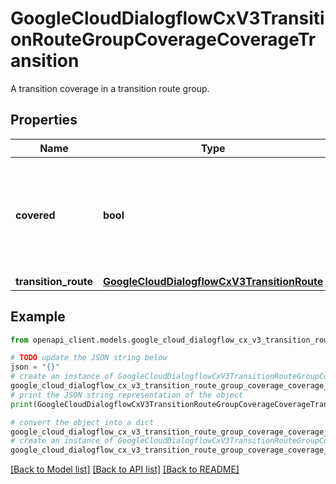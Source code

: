 # GoogleCloudDialogflowCxV3TransitionRouteGroupCoverageCoverageTransition

A transition coverage in a transition route group.

## Properties

Name | Type | Description | Notes
------------ | ------------- | ------------- | -------------
**covered** | **bool** | Whether the transition route is covered by at least one of the agent&#39;s test cases. | [optional] 
**transition_route** | [**GoogleCloudDialogflowCxV3TransitionRoute**](GoogleCloudDialogflowCxV3TransitionRoute.md) |  | [optional] 

## Example

```python
from openapi_client.models.google_cloud_dialogflow_cx_v3_transition_route_group_coverage_coverage_transition import GoogleCloudDialogflowCxV3TransitionRouteGroupCoverageCoverageTransition

# TODO update the JSON string below
json = "{}"
# create an instance of GoogleCloudDialogflowCxV3TransitionRouteGroupCoverageCoverageTransition from a JSON string
google_cloud_dialogflow_cx_v3_transition_route_group_coverage_coverage_transition_instance = GoogleCloudDialogflowCxV3TransitionRouteGroupCoverageCoverageTransition.from_json(json)
# print the JSON string representation of the object
print(GoogleCloudDialogflowCxV3TransitionRouteGroupCoverageCoverageTransition.to_json())

# convert the object into a dict
google_cloud_dialogflow_cx_v3_transition_route_group_coverage_coverage_transition_dict = google_cloud_dialogflow_cx_v3_transition_route_group_coverage_coverage_transition_instance.to_dict()
# create an instance of GoogleCloudDialogflowCxV3TransitionRouteGroupCoverageCoverageTransition from a dict
google_cloud_dialogflow_cx_v3_transition_route_group_coverage_coverage_transition_from_dict = GoogleCloudDialogflowCxV3TransitionRouteGroupCoverageCoverageTransition.from_dict(google_cloud_dialogflow_cx_v3_transition_route_group_coverage_coverage_transition_dict)
```
[[Back to Model list]](../README.md#documentation-for-models) [[Back to API list]](../README.md#documentation-for-api-endpoints) [[Back to README]](../README.md)


